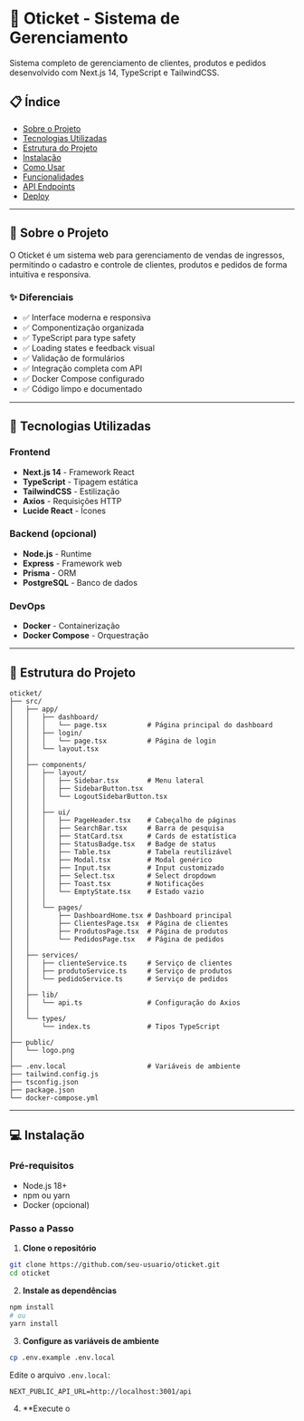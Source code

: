 # 🎫 Oticket - Sistema de Gerenciamento

Sistema completo de gerenciamento de clientes, produtos e pedidos desenvolvido com Next.js 14, TypeScript e TailwindCSS.

## 📋 Índice

- [Sobre o Projeto](#sobre-o-projeto)
- [Tecnologias Utilizadas](#tecnologias-utilizadas)
- [Estrutura do Projeto](#estrutura-do-projeto)
- [Instalação](#instalação)
- [Como Usar](#como-usar)
- [Funcionalidades](#funcionalidades)
- [API Endpoints](#api-endpoints)
- [Deploy](#deploy)

---

## 🎯 Sobre o Projeto

O Oticket é um sistema web para gerenciamento de vendas de ingressos, permitindo o cadastro e controle de clientes, produtos e pedidos de forma intuitiva e responsiva.

### ✨ Diferenciais

- ✅ Interface moderna e responsiva
- ✅ Componentização organizada
- ✅ TypeScript para type safety
- ✅ Loading states e feedback visual
- ✅ Validação de formulários
- ✅ Integração completa com API
- ✅ Docker Compose configurado
- ✅ Código limpo e documentado

---

## 🚀 Tecnologias Utilizadas

### Frontend
- **Next.js 14** - Framework React
- **TypeScript** - Tipagem estática
- **TailwindCSS** - Estilização
- **Axios** - Requisições HTTP
- **Lucide React** - Ícones

### Backend (opcional)
- **Node.js** - Runtime
- **Express** - Framework web
- **Prisma** - ORM
- **PostgreSQL** - Banco de dados

### DevOps
- **Docker** - Containerização
- **Docker Compose** - Orquestração

---

## 📁 Estrutura do Projeto

```
oticket/
├── src/
│   ├── app/
│   │   ├── dashboard/
│   │   │   └── page.tsx          # Página principal do dashboard
│   │   ├── login/
│   │   │   └── page.tsx          # Página de login
│   │   └── layout.tsx
│   │
│   ├── components/
│   │   ├── layout/
│   │   │   ├── Sidebar.tsx       # Menu lateral
│   │   │   ├── SidebarButton.tsx
│   │   │   └── LogoutSidebarButton.tsx
│   │   │
│   │   ├── ui/
│   │   │   ├── PageHeader.tsx    # Cabeçalho de páginas
│   │   │   ├── SearchBar.tsx     # Barra de pesquisa
│   │   │   ├── StatCard.tsx      # Cards de estatística
│   │   │   ├── StatusBadge.tsx   # Badge de status
│   │   │   ├── Table.tsx         # Tabela reutilizável
│   │   │   ├── Modal.tsx         # Modal genérico
│   │   │   ├── Input.tsx         # Input customizado
│   │   │   ├── Select.tsx        # Select dropdown
│   │   │   ├── Toast.tsx         # Notificações
│   │   │   └── EmptyState.tsx    # Estado vazio
│   │   │
│   │   └── pages/
│   │       ├── DashboardHome.tsx # Dashboard principal
│   │       ├── ClientesPage.tsx  # Página de clientes
│   │       ├── ProdutosPage.tsx  # Página de produtos
│   │       └── PedidosPage.tsx   # Página de pedidos
│   │
│   ├── services/
│   │   ├── clienteService.ts     # Serviço de clientes
│   │   ├── produtoService.ts     # Serviço de produtos
│   │   └── pedidoService.ts      # Serviço de pedidos
│   │
│   ├── lib/
│   │   └── api.ts                # Configuração do Axios
│   │
│   └── types/
│       └── index.ts              # Tipos TypeScript
│
├── public/
│   └── logo.png
│
├── .env.local                    # Variáveis de ambiente
├── tailwind.config.js
├── tsconfig.json
├── package.json
└── docker-compose.yml
```

---

## 💻 Instalação

### Pré-requisitos

- Node.js 18+
- npm ou yarn
- Docker (opcional)

### Passo a Passo

1. **Clone o repositório**
```bash
git clone https://github.com/seu-usuario/oticket.git
cd oticket
```

2. **Instale as dependências**
```bash
npm install
# ou
yarn install
```

3. **Configure as variáveis de ambiente**
```bash
cp .env.example .env.local
```

Edite o arquivo `.env.local`:
```env
NEXT_PUBLIC_API_URL=http://localhost:3001/api
```

4. **Execute o